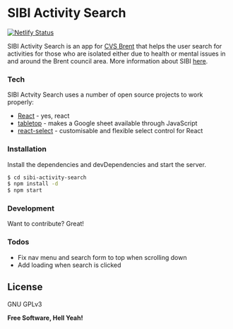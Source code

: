 # SIBI Activity Search

[![Netlify Status](https://api.netlify.com/api/v1/badges/9db13346-550e-46a3-b5b8-4fc76dface7e/deploy-status)](https://app.netlify.com/sites/gracious-neumann-c75389/deploys)

SIBI Activity Search is an app for [CVS Brent] that helps the user search for activities for those who are isolated either due to health or mental issues in and around the Brent council area. More information about SIBI [here].

### Tech

SIBI Actvity Search uses a number of open source projects to work properly:

* [React] - yes, react
* [tabletop] - makes a Google sheet available through JavaScript
* [react-select] - customisable and flexible select control for React

### Installation

Install the dependencies and devDependencies and start the server.

```sh
$ cd sibi-activity-search
$ npm install -d
$ npm start
```

### Development

Want to contribute? Great!

### Todos

* Fix nav menu and search form to top when scrolling down
* Add loading when search is clicked

License
----

GNU GPLv3


**Free Software, Hell Yeah!**

[//]: # (These are reference links used in the body of this note and get stripped out when the markdown processor does its job. There is no need to format nicely because it shouldn't be seen. Thanks SO - http://stackoverflow.com/questions/4823468/store-comments-in-markdown-syntax)

[here]: <https://www.cvsbrent.org.uk/services/social-involvement-in-brent-initiative/>
[CVS Brent]: <https://www.cvsbrent.org.uk/about/>
 [React]: <https://reactjs.org/>
   [tabletop]: <https://github.com/jsoma/tabletop>
   [react-select]: <https://github.com/JedWatson/react-select>


   [PlDb]: <https://github.com/joemccann/dillinger/tree/master/plugins/dropbox/README.md>
   [PlGh]: <https://github.com/joemccann/dillinger/tree/master/plugins/github/README.md>
   [PlGd]: <https://github.com/joemccann/dillinger/tree/master/plugins/googledrive/README.md>
   [PlOd]: <https://github.com/joemccann/dillinger/tree/master/plugins/onedrive/README.md>
   [PlMe]: <https://github.com/joemccann/dillinger/tree/master/plugins/medium/README.md>
   [PlGa]: <https://github.com/RahulHP/dillinger/blob/master/plugins/googleanalytics/README.md>
